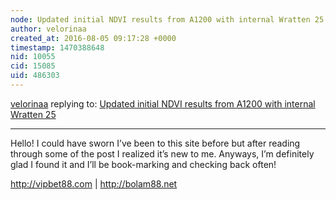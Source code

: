 ```yaml
---
node: Updated initial NDVI results from A1200 with internal Wratten 25
author: velorinaa
created_at: 2016-08-05 09:17:28 +0000
timestamp: 1470388648
nid: 10055
cid: 15085
uid: 486303
---
```




[velorinaa](../profile/velorinaa) replying to: [Updated initial NDVI results from A1200 with internal Wratten 25](../notes/patcoyle/02-22-2014/initial-ndvi-results-with-a1200-with-internal-wratten-25)

----
Hello! I could have sworn I’ve been to this site before but after reading through some of the post I realized it’s
new to me. Anyways, I’m definitely glad I found it and I’ll
be book-marking and checking back often!

http://vipbet88.com | http://bolam88.net